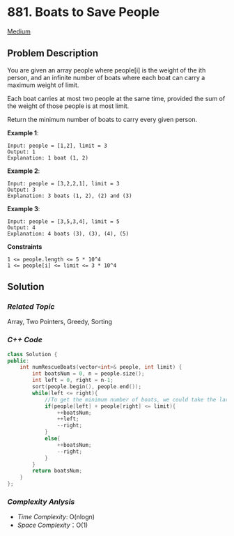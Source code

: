 # 881. Boats to Save People
[Medium](https://leetcode.com/problems/boats-to-save-people/description/)

## Problem Description

You are given an array people where people[i] is the weight of the ith person, and an infinite number of boats where each boat can carry a maximum weight of limit.

Each boat carries at most two people at the same time, provided the sum of the weight of those people is at most limit.

Return the minimum number of boats to carry every given person.


**Example 1**:
```
Input: people = [1,2], limit = 3
Output: 1
Explanation: 1 boat (1, 2)
```
**Example 2**:
```
Input: people = [3,2,2,1], limit = 3
Output: 3
Explanation: 3 boats (1, 2), (2) and (3)
```
**Example 3**:
```
Input: people = [3,5,3,4], limit = 5
Output: 4
Explanation: 4 boats (3), (3), (4), (5)
```

**Constraints**
```
1 <= people.length <= 5 * 10^4
1 <= people[i] <= limit <= 3 * 10^4
```

## Solution

### _Related Topic_
   Array, Two Pointers, Greedy,  Sorting

### _C++ Code_
```cpp
class Solution {
public:
    int numRescueBoats(vector<int>& people, int limit) {
        int boatsNum = 0, n = people.size();
        int left = 0, right = n-1;
        sort(people.begin(), people.end());
        while(left <= right){
            //To get the minimum number of boats, we could take the largest weight person and smallest weight person together
            if(people[left] + people[right] <= limit){
                ++boatsNum;
                ++left;
                --right;
            }
            else{
                ++boatsNum;
                --right;
            }
        }
        return boatsNum;
    }
};
```

### _Complexity Anlysis_
- _Time Complexity_: O(nlogn)
- _Space Complexity_：O(1)
